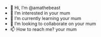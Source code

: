 - 👋 Hi, I’m @amathebeast
- 👀 I’m interested in your mum
- 🌱 I’m currently learning your mum
- 💞️ I’m looking to collaborate on your mum
- 📫 How to reach me? your mum

<!---
amathebeast/amathebeast is a ✨ special ✨ repository because its `README.md` (this file) appears on your GitHub profile.
You can click the Preview link to take a look at your changes.
--->
